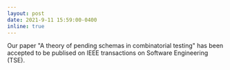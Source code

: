 ```yaml
---
layout: post
date: 2021-9-11 15:59:00-0400
inline: true
---
```

Our paper "A theory of pending schemas in combinatorial testing" has been accepted to be publised on IEEE transactions on Software Engineering (TSE).
